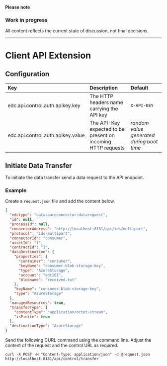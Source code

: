 **Please note**

### Work in progress

All content reflects the current state of discussion, not final decisions.

---

# Client API Extension

## Configuration

| Key |  Description | Default |
|:---|:---|:---|
| edc.api.control.auth.apikey.key | The HTTP headers name carrying the API key |`X-API-KEY`|
| edc.api.control.auth.apikey.value | The API-Key expected to be present on incoming HTTP requests | *random value generated during boot time*

## Initiate Data Transfer

To initiate the data transfer send a data request to the API endpoint.

### Example

Create a `request.json` file and add the content below.

```json
{
  "edctype": "dataspaceconnector:datarequest",
  "id": null,
  "processId": null,
  "connectorAddress": "http://localhost:8181/api/ids/multipart",
  "protocol": "ids-multipart",
  "connectorId": "consumer",
  "assetId": "1",
  "contractId": "1",
  "dataDestination": {
    "properties": {
      "container": "consumer",
      "keyName": "consumer-blob-storage-key",
      "type": "AzureStorage",
      "account": "edc101",
      "blobname": "received.txt"
    },
    "keyName": "consumer-blob-storage-key",
    "type": "AzureStorage"
  },
  "managedResources": true,
  "transferType": {
    "contentType": "application/octet-stream",
    "isFinite": true
  },
  "destinationType": "AzureStorage"
}
```

Send the following CURL command using the command line. Adjust the content of the request and the control URL as
required.

`curl -X POST -H "Content-Type: application/json" -d @request.json http://localhost:8181/api/control/transfer`